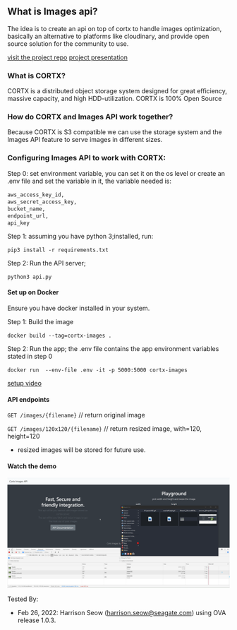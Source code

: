 ## What is Images api?
The idea is to create an api on top of cortx to handle images optimization, basically an alternative to platforms like cloudinary, and provide open source solution for the community to use.

[visit the project repo](https://github.com/Seagate/cortx-images)
[project presentation](https://docs.google.com/presentation/d/1TvyV9C1GEHOv6lP1WLr7zU5KPcN192bMQxnnyfA00Oc/edit?usp=sharing)

### What is CORTX?
CORTX is a distributed object storage system designed for great efficiency, massive capacity, and high HDD-utilization. CORTX is 100% Open Source

### How do CORTX and Images API work together?
Because CORTX is S3 compatible we can use the storage system and the Images API feature to serve images in different sizes.

### Configuring Images API to work with CORTX:

Step 0: set environment variable, you can set it on the os level or create an .env file and set the variable in it, the variable needed is:

    aws_access_key_id,
    aws_secret_access_key,
    bucket_name,
    endpoint_url,
    api_key

Step 1: assuming you have python 3;installed, run:

```
pip3 install -r requirements.txt
```

Step 2: Run the API server;
```
python3 api.py
```

#### Set up on Docker

Ensure you have docker installed in your system.

Step 1: Build the image

```
docker build --tag=cortx-images .
```

Step 2: Run the app; the .env file contains the app environment variables stated in step 0

```
docker run  --env-file .env -it -p 5000:5000 cortx-images
```

[setup video](https://www.loom.com/share/b81b6c973bac4a50872571eb0cec3e8c)

#### API endpoints

`GET /images/{filename}` // return original image

`GET /images/120x120/{filename}` // return resized image, with=120, height=120

- resized images will be stored for future use.

#### Watch the demo

![demo](https://github.com/Seagate/cortx-images/blob/master/static/demo.gif)

Tested By:
- Feb 26, 2022: Harrison Seow (harrison.seow@seagate.com) using OVA release 1.0.3.
